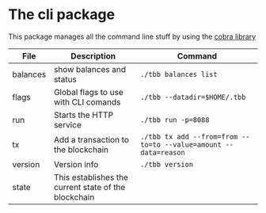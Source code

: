 # The cli package

This package manages all the command line stuff by using the 
[cobra library](https://github.com/spf13/cobra)

| File     | Description                                 | Command                |
| -------- | ------------------------------------------- | ---------------------- |
| balances | show balances and status                    | `./tbb balances list`   |
| flags    | Global flags to use with CLI comands        | `./tbb --datadir=$HOME/.tbb`   |
| run      | Starts the HTTP service                     | `./tbb run -p=8088`   |
| tx       | Add a transaction to the blockchain         | `./tbb tx add --from=from --to=to --value=amount --data=reason` |
| version  | Version info                                | `./tbb version` |
| state    | This establishes the current state of the blockchain ||


